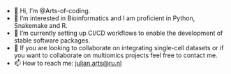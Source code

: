 - 👋 Hi, I’m @Arts-of-coding.
- 👀 I’m interested in Bioinformatics and I am proficient in Python, Snakemake and R.
- 🌱 I’m currently setting up CI/CD workflows to enable the development of stable software packages.
- 💞️ If you are looking to collaborate on integrating single-cell datasets or if you want to collaborate on multiomics projects feel free to contact me.
- 📫 How to reach me: julian.arts@ru.nl

<!---
Arts-of-coding/Arts-of-coding is a ✨ special ✨ repository because its `README.md` (this file) appears on your GitHub profile.
You can click the Preview link to take a look at your changes.
--->
